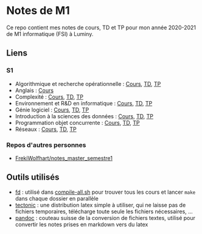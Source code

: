 # Notes de M1

Ce repo contient mes notes de cours, TD et TP pour mon année 2020-2021 de M1 informatique (FSI) à Luminy.

## Liens

### S1

- Algorithmique et recherche opérationnelle : [Cours](s1/algorithmique-et-recherche-operationnelle/pdfs/cours.pdf?raw=true), [TD](s1/algorithmique-et-recherche-operationnelle/pdfs/td.pdf?raw=true), [TP](s1/algorithmique-et-recherche-operationnelle/pdfs/tp.pdf?raw=true)
- Anglais : [Cours](s1/anglais/pdfs/cours.pdf?raw=true)
- Complexité : [Cours](s1/complexite/pdfs/cours.pdf?raw=true), [TD](s1/complexite/pdfs/td.pdf?raw=true), [TP](s1/complexite/pdfs/tp.pdf?raw=true)
- Environnement et R&D en informatique : [Cours](s1/environnement-et-r-et-d-en-informatique/pdfs/cours.pdf?raw=true), [TD](s1/environnement-et-r-et-d-en-informatique/pdfs/td.pdf?raw=true), [TP](s1/environnement-et-r-et-d-en-informatique/pdfs/tp.pdf?raw=true)
- Génie logiciel : [Cours](s1/genie-logiciel/pdfs/cours.pdf?raw=true), [TD](s1/genie-logiciel/pdfs/td.pdf?raw=true), [TP](s1/genie-logiciel/pdfs/tp.pdf?raw=true)
- Introduction à la sciences des données : [Cours](s1/introduction-a-la-sciences-des-donnees/pdfs/cours.pdf?raw=true), [TD](s1/introduction-a-la-sciences-des-donnees/pdfs/td.pdf?raw=true), [TP](s1/introduction-a-la-sciences-des-donnees/pdfs/tp.pdf?raw=true)
- Programmation objet concurrente : [Cours](s1/programmation-objet-concurrente/pdfs/cours.pdf?raw=true), [TD](s1/programmation-objet-concurrente/pdfs/td.pdf?raw=true), [TP](s1/programmation-objet-concurrente/pdfs/tp.pdf?raw=true)
- Réseaux : [Cours](s1/reseaux/pdfs/cours.pdf?raw=true), [TD](s1/reseaux/pdfs/td.pdf?raw=true), [TP](s1/reseaux/pdfs/tp.pdf?raw=true)

### Repos d'autres personnes

- [FrekiWolfhart/notes_master_semestre1](https://github.com/FrekiWolfhart/notes_master_semestre1)

## Outils utilisés

- [fd](https://github.com/sharkdp/fd) : utilisé dans [compile-all.sh](compile-all.sh) pour trouver tous les cours et lancer `make` dans chaque dossier en parallèle
- [tectonic](https://tectonic-typesetting.github.io/en-US/) : une distribution latex simple à utiliser, qui ne laisse pas de fichiers temporaires, télécharge toute seule les fichiers nécessaires, ...
- [pandoc](https://pandoc.org/) : couteau suisse de la conversion de fichiers textes, utilisé pour convertir les notes prises en markdown vers du latex
